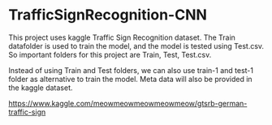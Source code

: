 # TrafficSignRecognition-CNN

This project uses kaggle Traffic Sign Recognition dataset.
The Train datafolder is used to train the model, and the model is tested using Test.csv.
So important folders for this project are Train, Test, Test.csv.

Instead of using Train and Test folders, we can also use train-1 and test-1 folder as alternative to train the model.
Meta data will also be provided in the kaggle dataset.

https://www.kaggle.com/meowmeowmeowmeowmeow/gtsrb-german-traffic-sign
